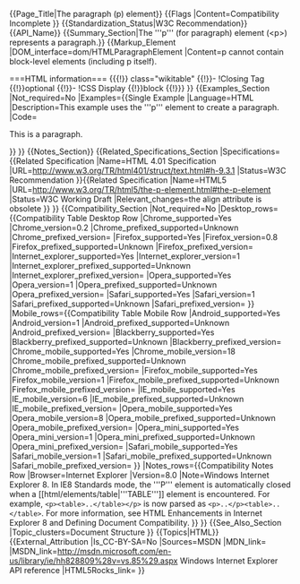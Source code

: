 {{Page_Title|The paragraph (p) element}}
{{Flags
|Content=Compatibility Incomplete
}}
{{Standardization_Status|W3C Recommendation}}
{{API_Name}}
{{Summary_Section|The '''p''' (for paragraph) element (&lt;p&gt;) represents a paragraph.}}
{{Markup_Element
|DOM_interface=dom/HTMLParagraphElement
|Content=p cannot contain block-level elements (including p itself).

===HTML information===
{{{!}} class="wikitable"
{{!}}-
!Closing Tag
{{!}}optional
{{!}}-
!CSS Display
{{!}}block
{{!}}}
}}
{{Examples_Section
|Not_required=No
|Examples={{Single Example
|Language=HTML
|Description=This example uses the '''p''' element to create a paragraph.
|Code=<syntaxhighlight lang="html5"><p>This is a paragraph.</p></syntaxhighlight>
}}
}}
{{Notes_Section}}
{{Related_Specifications_Section
|Specifications={{Related Specification
|Name=HTML 4.01 Specification
|URL=http://www.w3.org/TR/html401/struct/text.html#h-9.3.1
|Status=W3C Recommendation
}}{{Related Specification
|Name=HTML5
|URL=http://www.w3.org/TR/html5/the-p-element.html#the-p-element
|Status=W3C Working Draft
|Relevant_changes=the align attribute is obsolete
}}
}}
{{Compatibility_Section
|Not_required=No
|Desktop_rows={{Compatibility Table Desktop Row
|Chrome_supported=Yes
|Chrome_version=0.2
|Chrome_prefixed_supported=Unknown
|Chrome_prefixed_version=
|Firefox_supported=Yes
|Firefox_version=0.8
|Firefox_prefixed_supported=Unknown
|Firefox_prefixed_version=
|Internet_explorer_supported=Yes
|Internet_explorer_version=1
|Internet_explorer_prefixed_supported=Unknown
|Internet_explorer_prefixed_version=
|Opera_supported=Yes
|Opera_version=1
|Opera_prefixed_supported=Unknown
|Opera_prefixed_version=
|Safari_supported=Yes
|Safari_version=1
|Safari_prefixed_supported=Unknown
|Safari_prefixed_version=
}}
|Mobile_rows={{Compatibility Table Mobile Row
|Android_supported=Yes
|Android_version=1
|Android_prefixed_supported=Unknown
|Android_prefixed_version=
|Blackberry_supported=Yes
|Blackberry_prefixed_supported=Unknown
|Blackberry_prefixed_version=
|Chrome_mobile_supported=Yes
|Chrome_mobile_version=18
|Chrome_mobile_prefixed_supported=Unknown
|Chrome_mobile_prefixed_version=
|Firefox_mobile_supported=Yes
|Firefox_mobile_version=1
|Firefox_mobile_prefixed_supported=Unknown
|Firefox_mobile_prefixed_version=
|IE_mobile_supported=Yes
|IE_mobile_version=6
|IE_mobile_prefixed_supported=Unknown
|IE_mobile_prefixed_version=
|Opera_mobile_supported=Yes
|Opera_mobile_version=8
|Opera_mobile_prefixed_supported=Unknown
|Opera_mobile_prefixed_version=
|Opera_mini_supported=Yes
|Opera_mini_version=1
|Opera_mini_prefixed_supported=Unknown
|Opera_mini_prefixed_version=
|Safari_mobile_supported=Yes
|Safari_mobile_version=1
|Safari_mobile_prefixed_supported=Unknown
|Safari_mobile_prefixed_version=
}}
|Notes_rows={{Compatibility Notes Row
|Browser=Internet Explorer
|Version=8.0
|Note=Windows Internet Explorer 8. In IE8 Standards mode, the '''P''' element is automatically closed when a [[html/elements/table|'''TABLE''']] element is encountered. For example, <code>&lt;p&gt;&lt;table&gt;..&lt;/table&gt;&lt;/p&gt;</code> is now parsed as <code>&lt;p&gt;..&lt;/p&gt;&lt;table&gt;..&lt;/table&gt;</code>. For more information, see HTML Enhancements in Internet Explorer 8 and Defining Document Compatibility.
}}
}}
{{See_Also_Section
|Topic_clusters=Document Structure
}}
{{Topics|HTML}}
{{External_Attribution
|Is_CC-BY-SA=No
|Sources=MSDN
|MDN_link=
|MSDN_link=http://msdn.microsoft.com/en-us/library/ie/hh828809%28v=vs.85%29.aspx Windows Internet Explorer API reference
|HTML5Rocks_link=
}}
